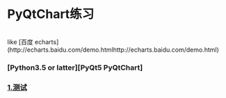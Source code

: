 # PyQtChart练习
<br />
like [百度 echarts](http://echarts.baidu.com/demo.htmlhttp://echarts.baidu.com/demo.html)

### [Python3.5 or latter][PyQt5 PyQtChart]

### [1.测试](test/)